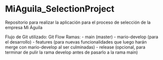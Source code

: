 # MiAguila_SelectionProject
Repositorio para realizar la aplicación para el proceso de selección de la empresa Mi Águila


Flujo de Git utilizado: 
    Git Flow
        Ramas:
            - main (master)
            - mario-develop (para el desarrollo)
            - features (para nuevas funcionalidades que luego harán merge con mario-develop al ser culminadas)
            - release (opcional, para terminar de pulir la rama develop antes de pasarlo a la rama main)